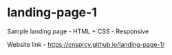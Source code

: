 # landing-page-1
Sample landing page - HTML + CSS - Responsive

Website link -  https://cnsprcy.github.io/landing-page-1/
